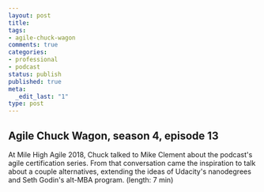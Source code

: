 ```yaml
---
layout: post
title: 
tags:
- agile-chuck-wagon
comments: true
categories:
- professional
- podcast
status: publish
published: true
meta:
  _edit_last: "1"
type: post
---
```


## Agile Chuck Wagon, season 4, episode 13

At Mile High Agile 2018, Chuck talked to Mike Clement about the podcast's agile certification series. From that conversation came the inspiration to talk about a couple alternatives, extending the ideas of Udacity's nanodegrees and Seth Godin's alt-MBA program. (length: 7 min)
